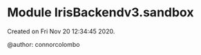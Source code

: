 Module IrisBackendv3.sandbox
============================
Created on Fri Nov 20 12:34:45 2020.

@author: connorcolombo